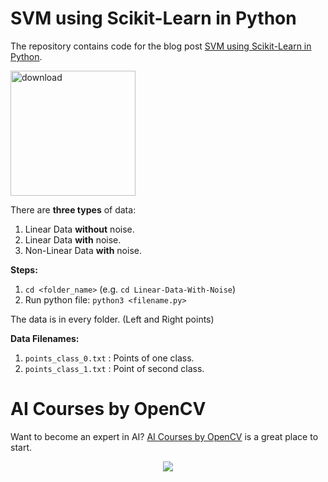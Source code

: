 # SVM using Scikit-Learn in Python
The repository contains code for the blog post [SVM using Scikit-Learn in Python](https://learnopencv.com/svm-using-scikit-learn-in-python/).

[<img src="https://learnopencv.com/wp-content/uploads/2022/07/download-button-e1657285155454.png" alt="download" width="200">](https://www.dropbox.com/scl/fo/44yq52s9suzi5jk7gou7h/h?dl=1&rlkey=h3pwhy6yc1un65v35it98iisp)

There are **three types** of data:

1. Linear Data **without** noise.
2. Linear Data **with** noise.
3. Non-Linear Data **with** noise.

**Steps:**

1. `cd <folder_name>` (e.g. `cd Linear-Data-With-Noise`)
2. Run python file: `python3 <filename.py>`

The data is in every folder. (Left and Right points)

**Data Filenames:**

1. `points_class_0.txt` : Points of one class.
2. `points_class_1.txt` : Point of second class.


# AI Courses by OpenCV

Want to become an expert in AI? [AI Courses by OpenCV](https://opencv.org/courses/) is a great place to start. 

<a href="https://opencv.org/courses/">
<p align="center"> 
<img src="https://www.learnopencv.com/wp-content/uploads/2020/04/AI-Courses-By-OpenCV-Github.png">
</p>
</a>
